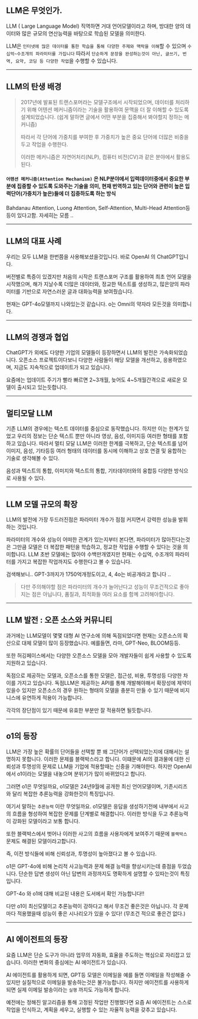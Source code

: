 ## LLM은 무엇인가.

LLM ( Large Language Model) 직역하면 거대 언어모델이라고 하며, 방대한 양의 데이터와 많은 규모의 연산능력을
바탕으로 학습된 모델을 의미한다.

LLM은 `인터넷에 많은 데이터를 통한 학습을 통해 다양한 주제와 맥락을 이해`할 수 있으며 `수십억~수조개의 파라미터를 가집니다` 
따라서 `단순하게 문장을 완성하는것이 아닌, 글쓰기, 번역, 요약, 코딩 등 다양한 작업`을 수행할 수 있습니다.

----

## LLM의 탄생 배경 

> 2017년에 발표된 트랜스포머라는 모델구조에서 시작되었으며, 데이터를 처리하기 위해 어텐션 메커니즘이라는 기술을 활용하여
> 문맥을 더 잘 이해할 수 있도록 설계되었습니다. (쉽게 말하면 글에서 어떤 부분을 집중해서 봐야할지 정하는 메커니즘)
> 
> 따라서 각 단어에 가중치를 부여한 후 가중치가 높은 중요 단어에 더많은 비중을 두고 작업을 수행한다.
> 
> 이러한 메커니즘은 자연어처리(NLP), 컴퓨터 비전(CV)과 같은 분야에서 활용도 된다.



#### `어텐션 메커니즘(Attention Mechanism)` 은 NLP분야에서 입력데이터중에서 중요한 부분에 집중할 수 있도록 도와주는 기술을 의미, 현재 번역하고 있는 단어와 관련이 높은 입력단어(가중치가 높은)들에 더 집중하도록 하는 방식

Bahdanau Attention, Luong Attention, Self-Attention, Multi-Head Attention등등이 있다고함. 자세히는 모름 ..



----

## LLM의 대표 사례

우리는 모두 LLM을 한번쯤을 사용해보셨을것입니다. 바로 OpenAI 의 ChatGPT입니다.  

버전별로 특증이 있겠지만 처음의 시작은 트랜스포머 구조를 활용하여 최초 언어 모델을 시작했으며, 해가 지날수록 
더많은 데이터와, 정교한 텍스트를 생성하고, 많은양의 파라미터를 기반으로 자연스러운 글과 대화능력을 보여줬습니다.

현재는 GPT-4o모델까지 나와있는것 같습니다. o는 Omni의 약자라 모든것을 의미합니다.

---

## LLM의 경쟁과 협업 

ChatGPT가 외에도 다양한 기업의 모델들이 등장하면서 LLM의 발전은 가속화되었습니다. 
오픈소스 프로젝트이다보니 다양한 사람들이 해당 모델을 개선하고, 응용하였으며, 지금도 지속적으로 업데이트가 되고 있습니다.

요즘에는 업데이트 주기가 빨라 빠르면 2~3개월, 늦어도 4~5개월간격으로 새로운 모델이 출시되고 있는듯합니다.

---

## 멀티모달 LLM

기존 LLM의 경우에는 텍스트 데이터를 중심으로 동작했습니다. 하지만 이는 한계가 있었고 우리의 정보는 단순 텍스트 뿐만 아니라
영상, 음성, 이미지등 여러한 형태를 포함하고 있습니다. 따라서 멀티 모달 LLM은 이러한 한계를 극복하고, 단순 텍스트를 넘어
이미지, 음성, 기타등등 여러 형태의 데이터를 동시에 이해하고 상호 연결 및 융합하는 기술로 생각해볼 수 있다.


음성과 텍스트의 통합, 이미지와 텍스트의 통합, 기타데이터와의 융합등 다양한 방식으로 사용될 수 있다.

---

## LLM 모델 규모의 확장

LLM의 발전에 가장 두드러진점은 파라미터 개수가 점점 커지면서 강력한 성능을 발휘하는 것입니다.

파라미터의 개수와 성능이 어떠한 관계가 있는지부터 본다면, 파라미터가 많아진다는것은 그만큼 모델은 더 복잡한 패턴을
학습하고, 정교한 작업을 수행할 수 있다는 것을 의미합니다. LLM 초반 모델에는 많아야 수백만개였지만 현재는 수십억, 수조개의 파라미터를 가지고
복잡한 작업까지도 수행한다고 볼 수 있습니다.

검색해보니.. GPT-3까지가 1750억개정도이고, 4, 4o는 비공개라고 합니다 ..

> 다만 주의해야할 점은 파라미터의 개수가 늘어난다고 성능이 무조건적으로 좋아지는 점은 아닙니다, 품질과, 최적화들 여러
> 요소를 함꼐 고려해야합니다.


---

## LLM 발전 : 오픈 소스와 커뮤니티

과거에는 LLM모델이 몇몇 대형 AI 연구소에 의해 독점되었다면 현재는 오픈소스의 확산으로 
대체 모델이 많이 등장했습니다. 예를들면, 라마, GPT-Neo, BLOOM등등. 

또한 허깅페이스에서는 다양한 오픈소스 모델을 모아 개발자들이 쉽게 사용할 수 있도록 지원하고 있습니다.

독점으로 제공하는 모델과, 오픈소스를 통한 모델은, 접근성, 비용, 투명성등 다양한 차이를 가지고 있습니다.
독점LLM은 제공하는 API를 통해 개발해야해서 확장성에 제약이 있을수 있지만 오픈소스의 경우 원하는 형태의 모델을 
충분히 만들 수 있기 때문에 비지니스에 유연하게 적용이 가능합니다. 

각각의 장단점이 있기 때문에 유효한 부분만 잘 적용하면 될듯합니다.

---

## o1의 등장 

LLM은 가장 높은 확률의 단어들을 선택할 뿐 왜 그단어가 선택되었는지에 대해서는 설명하지 못합니다. 이러한 문제를 블랙박스라고 합니다.
이떄문에 AI의 결과물에 대한 신뢰성과 투명성의 문제로 LLM을 기업에 적용할때는 신중을 기해야한다. 하지만 OpenAI 에서 o1이라는 모델을 내놓으며
분위기가 많이 바뀌었다고 합니다.

그러면 o1은 무엇일까요, o1모델은 24년9월에 공개한 최신 언어모델이며, 기존시리즈와 달리 복잡한 추론능력을 강화한것이 특징입니다.

여기서 말하는 `추론능력` 이란 무엇일까요. o1모델은 응답을 생성하기전에 내부에서 사고의 흐름을 형성하여 복잡한 문제를
단계별로 해결합니다. 이러한 방식을 두고 추론능력이 강화된 모델이라고 보통 합니다.

또한 블랙박스에서 벗어나 이러한 사고의 흐름을 사용자에게 보여주기 때문에 `블랙박스` 문제도 해결된 모델이라고합니다.

즉, 이전 방식들에 비해 신뢰성과, 투명성이 높아졌다고 볼 수 있습니다. 

o1은 GPT-4o에 비해 논리적 사고능력과 문제 해결 능력을 향상시키는데 중점을 두었습니다. 단순한 답변 생성이 아닌
답변의 과정까지도 명확하게 설명할 수 있따는것이 특징입니다.

GPT-4o 와 o1에 대해 비교된 내용은 도서에서 확인 가능합니다!! 

다만 o1이 최신모델이고 추론능력이 강하다고 해서 무조건 좋은것은 아닙니다. 각 문제마다 적용했을때 성능이
좋은 시나리오가 있을 수 있다! (무조건 적으로 좋은건 없다.) 

---

## AI 에이전트의 등장

요즘 LLM은 단순 도구가 아니라 업무의 자동화, 효율을 주도하는 핵심으로 자리잡고 있습니다. 이러한 변화의 중심에는 
AI 에이전트가 있습니다. 

AI 에이전트를 활용하게 되면, GPT등 모델은 이메일을 예를 들면 이메일을 작성해줄 수 있지만 실질적으로 이메일을
발송하는것은 불가능합니다. 하지만 에이전트를 사용하게 되면 실제 이메일 발송이라는 `실행` 까지도 가능하게 합니다.

예전에는 정해진 알고리즘을 통해 고정된 작업만 진행했다면 요즘 AI 에이전트는 스스로 작업을 인식하고, 계획을 세우고,
실행할 수 있는 자율적 능력을 갖추고 있습니다.